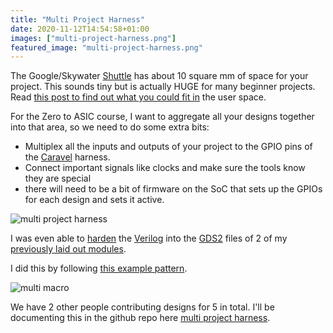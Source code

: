 ```yaml
---
title: "Multi Project Harness"
date: 2020-11-12T14:54:58+01:00
images: ["multi-project-harness.png"]
featured_image: "multi-project-harness.png"
---
```


The Google/Skywater [Shuttle](/terminology/shuttle) has about 10 square mm of space for your project. This sounds tiny but is actually HUGE for many beginner projects.
Read [this post to find out what you could fit in](/post/how-much-can-we-fit) the user space.

For the Zero to ASIC course, I want to aggregate all your designs together into that area, so we need to do some extra bits:

* Multiplex all the inputs and outputs of your project to the GPIO pins of the [Caravel](/terminology/shuttle#caravel) harness.
* Connect important signals like clocks and make sure the tools know they are special
* there will need to be a bit of firmware on the SoC that sets up the GPIOs for each design and sets it active.

![multi project harness](/multi-project-harness.png)

I was even able to [harden](/terminology/harden) the [Verilog](/terminology/hdl) into the [GDS2](/terminology/gds2) files of 2 of my
[previously laid out modules](https://github.com/mattvenn/seven-segment-seconds).

I did this by following [this example pattern](https://github.com/efabless/openlane/tree/master/designs/manual_macro_placement_test).

![multi macro](/multi-project-gds.png)

We have 2 other people contributing designs for 5 in total. I'll be documenting this in the github repo
here [multi project harness](https://github.com/mattvenn/multi-project-harness).

